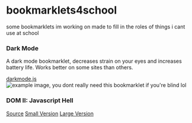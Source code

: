# bookmarklets4school
some bookmarklets im working on made to fill in the roles of things i cant use at school
### Dark Mode
A dark mode bookmarklet, decreases strain on your eyes and increases battery life. Works better on some sites than others.

[darkmode.js](https://github.com/lukasexists/bookmarklets/blob/main/darkmode.js)
![example image, you dont really need this bookmarklet if you're blind lol](https://github.com/lukasexists/bookmarklets/raw/main/img/Screenshot%202022-10-14%209.29.45%20AM.png)

### DOM II: Javascript Hell
[Source](https://blog.roysolberg.com/2017/10/dom2-bookmarklet)
[Small Version](https://github.com/lukasexists/bookmarklets/blob/main/domiis.js)
[Large Version](https://github.com/lukasexists/bookmarklets/blob/main/domiil.js)
